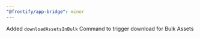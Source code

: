 ```yaml
---
"@frontify/app-bridge": minor
---
```


Added `downloadAssetsInBulk` Command to trigger download for Bulk Assets

